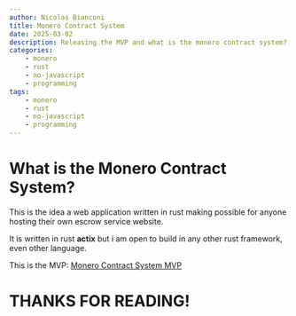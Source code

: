 ```yaml
---
author: Nicolas Bianconi
title: Monero Contract System
date: 2025-03-02
description: Releasing the MVP and what is the monero contract system?
categories:
    - monero
    - rust
    - no-javascript
    - programming
tags:
    - monero
    - rust
    - no-javascript
    - programming
---
```


# What is the Monero Contract System?

This is the idea a web application written in rust making possible for anyone hosting their own escrow service website.

It is written in rust **actix** but i am open to build in any other rust framework, even other language.

This is the MVP: [Monero Contract System MVP](https://odysee.com/@nickbrazilian:b/monero-contracts-system:5)
# THANKS FOR READING! 

